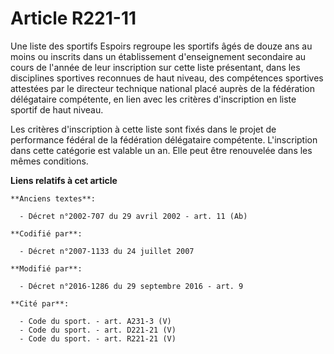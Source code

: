 # Article R221-11

Une liste des sportifs Espoirs regroupe les sportifs âgés de douze ans au moins ou inscrits dans un établissement
d'enseignement secondaire au cours de l'année de leur inscription sur cette liste présentant, dans les disciplines sportives
reconnues de haut niveau, des compétences sportives attestées par le directeur technique national placé auprès de la
fédération délégataire compétente, en lien avec les critères d'inscription en liste sportif de haut niveau. 

Les critères d'inscription à cette liste sont fixés dans le projet de performance fédéral de la fédération délégataire
compétente. L'inscription dans cette catégorie est valable un an. Elle peut être renouvelée dans les mêmes conditions.

**Liens relatifs à cet article**

	**Anciens textes**:

	  - Décret n°2002-707 du 29 avril 2002 - art. 11 (Ab)

	**Codifié par**:

	  - Décret n°2007-1133 du 24 juillet 2007

	**Modifié par**:

	  - Décret n°2016-1286 du 29 septembre 2016 - art. 9

	**Cité par**:

	  - Code du sport. - art. A231-3 (V)
	  - Code du sport. - art. D221-21 (V)
	  - Code du sport. - art. R221-21 (V)
